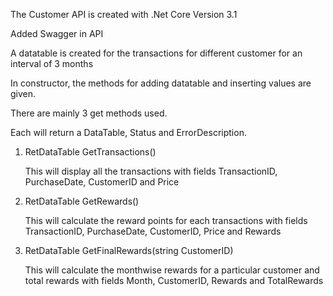 The Customer API is created with .Net Core Version 3.1

Added Swagger in API

A datatable is created for the transactions for different customer for an interval of 3 months

In constructor, the methods for adding datatable and inserting values are given.

There are mainly 3 get methods used.

   Each will return a DataTable, Status and ErrorDescription.

1.  RetDataTable GetTransactions()
  
    This will display all the transactions with fields TransactionID, PurchaseDate, CustomerID and Price

2.  RetDataTable GetRewards()

    This will calculate the reward points for each transactions with fields TransactionID, PurchaseDate, CustomerID, Price and Rewards

3.  RetDataTable GetFinalRewards(string CustomerID)

    This will calculate the monthwise rewards for a particular customer and total rewards with fields Month, CustomerID, Rewards and TotalRewards
